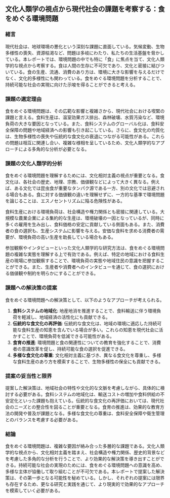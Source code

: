 ## 文化人類学の視点から現代社会の課題を考察する：食をめぐる環境問題

### 緒言

現代社会は、地球環境の悪化という深刻な課題に直面している。気候変動、生物多様性の喪失、資源枯渇など、問題は多岐にわたり、私たちの生活基盤を脅かしている。本レポートでは、環境問題の中でも特に「食」に焦点を当て、文化人類学的な視点から考察する。食は人間の生存に不可欠であり、文化と密接に結びついている。食の生産、流通、消費のあり方は、環境に大きな影響を与えるだけでなく、文化的多様性にも関わっている。食をめぐる環境問題を分析することで、持続可能な社会の実現に向けた示唆を得ることができると考える。

### 課題の選定理由

食をめぐる環境問題は、その広範な影響と複雑さから、現代社会における喫緊の課題と言える。食料生産は、温室効果ガス排出、森林破壊、水質汚染など、環境負荷の大きな要因となっている。また、食料システムのグローバル化は、食料安全保障の問題や地域経済への影響も引き起こしている。さらに、食文化の均質化は、生物多様性の喪失や伝統的な食文化の衰退につながる可能性がある。これらの問題は相互に関連し合い、複雑な様相を呈しているため、文化人類学的なアプローチによる多角的な分析が必要となる。

### 課題の文化人類学的分析

食をめぐる環境問題を理解するためには、文化相対主義の視点が重要となる。食文化は、各社会の歴史、地理、宗教、価値観などによって大きく異なる。例えば、ある文化では昆虫食が重要なタンパク源である一方、別の文化では忌避される場合もある。食に対する価値観の違いを理解せずに、一方的な基準で環境問題を論じることは、エスノセントリズムに陥る危険性がある。

食料生産における環境負荷は、社会構造や権力関係とも密接に関連している。大規模な農業企業による集約的な生産は、環境破壊の一因となっているが、同時に多くの雇用を生み出し、食料価格の安定に貢献している側面もある。また、消費者の食の選択も、生産システムに影響を与える。安価な食料を求める消費者の需要が、環境負荷の高い生産を助長している場合もある。

参加観察やインタビューといった文化人類学的な研究方法は、食をめぐる環境問題の複雑な実態を理解する上で有効である。例えば、特定の地域における食料生産の現場に参加観察することで、環境負荷の実態や地域住民の意識を把握することができる。また、生産者や消費者へのインタビューを通じて、食の選択における価値観や制約を明らかにすることができる。

### 課題への解決策の提案

食をめぐる環境問題への解決策として、以下のようなアプローチが考えられる。

1. **食料システムの地域化**: 地産地消を推進することで、食料輸送に伴う環境負荷を軽減し、地域経済の活性化にも貢献できる。
2. **伝統的な食文化の再評価**: 伝統的な食文化は、地域の環境に適応した持続可能な食料生産の知恵を含んでいる場合が多い。これらの知恵を現代社会に活かすことで、環境負荷を低減できる可能性がある。
3. **食育の推進**: 環境問題と食の関連性についての教育を強化することで、消費者の意識改革を促し、持続可能な食の選択を促進できる。
4. **多様な食文化の尊重**: 文化相対主義に基づき、異なる食文化を尊重し、多様な食料生産のあり方を模索することで、生物多様性の保全にも貢献できる。

### 提案の妥当性と限界

提案した解決策は、地域社会の特性や文化的な文脈を考慮しながら、具体的に検討する必要がある。食料システムの地域化は、輸送コストの増加や食料供給の不安定化といった課題も抱えている。伝統的な食文化の再評価においては、現代社会のニーズとの整合性を図ることが重要となる。食育の推進は、効果的な教育方法の開発や普及が課題となる。多様な食文化の尊重は、食料安全保障や衛生管理とのバランスを考慮する必要がある。

### 結論

食をめぐる環境問題は、複雑な要因が絡み合った多層的な課題である。文化人類学的な視点から、文化相対主義を踏まえ、社会構造や権力関係、歴史的背景などを考慮した多角的な分析を行うことで、より効果的な解決策を導き出すことができる。持続可能な社会の実現のためには、食をめぐる環境問題への意識を高め、多様な主体が協働して取り組むことが不可欠である。本レポートで提案した解決策は、その第一歩となる可能性を秘めている。しかし、それぞれの提案には限界も存在するため、更なる研究と実践を通じて、より現実的で効果的なアプローチを模索していく必要がある。
